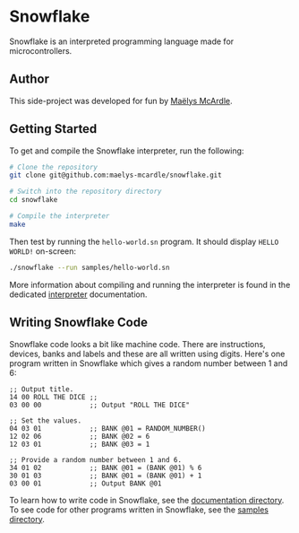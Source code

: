 # Snowflake

Snowflake is an interpreted programming language made for microcontrollers.

## Author

This side-project was developed for fun by [Maëlys McArdle][1].

## Getting Started

To get and compile the Snowflake interpreter, run the following:

```sh
# Clone the repository
git clone git@github.com:maelys-mcardle/snowflake.git

# Switch into the repository directory
cd snowflake

# Compile the interpreter
make
```

Then test by running the `hello-world.sn` program. It should display
`HELLO WORLD!` on-screen:

```sh
./snowflake --run samples/hello-world.sn
```

More information about compiling and running the interpreter is 
found in the dedicated [interpreter][2] documentation.

## Writing Snowflake Code

Snowflake code looks a bit like machine code. There are instructions, devices,
banks and labels and these are all written using digits. Here's one program
written in Snowflake which gives a random number between 1 and 6:

```
;; Output title.
14 00 ROLL THE DICE ;;
03 00 00            ;; Output "ROLL THE DICE"

;; Set the values.
04 03 01            ;; BANK @01 = RANDOM_NUMBER()
12 02 06            ;; BANK @02 = 6
12 03 01            ;; BANK @03 = 1

;; Provide a random number between 1 and 6.
34 01 02            ;; BANK @01 = (BANK @01) % 6
30 01 03            ;; BANK @01 = (BANK @01) + 1
03 00 01            ;; Output BANK @01
```

To learn how to write code in Snowflake, see the [documentation directory][3].
To see code for other programs written in Snowflake, see the [samples directory][4].

[1]: https://www.maelys.bio/
[2]: docs/interpreter.md
[3]: docs/
[4]: samples/

